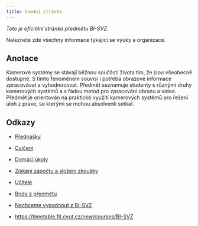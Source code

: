 ```yaml
---
title: Úvodní stránka
---
```


*Toto je oficiální stránka předmětu BI-SVZ.*

Naleznete zde všechny informace týkající se výuky a organizace.

## Anotace

Kamerové systémy se stávají běžnou součástí života tím, že jsou všeobecně dostupné. S tímto fenoménem souvisí i potřeba obrazové informace zpracovávat a vyhodnocovat. Předmět seznamuje studenty s různými druhy kamerových systémů a s řadou metod pro zpracování obrazu a videa. Předmět je orientován na praktické využití kamerových systémů pro řešení úloh z praxe, se kterými se mohou absolventi setkat.

## Odkazy

* [Přednášky](lectures/index.md)

* [Cvičení](tutorials/index.md)
* [Domácí úkoly](homeworks/index.md)

* [Získání zápočtu a složení zkoušky](classification/index.md)

* [Učitelé](teachers/index.md)
* [Body z předmětu](https://grades.fit.cvut.cz/)
* [Nechceme vypadnout z BI-SVZ](https://www.facebook.com/groups/219262205443063/)
* https://timetable.fit.cvut.cz/new/courses/BI-SVZ 

